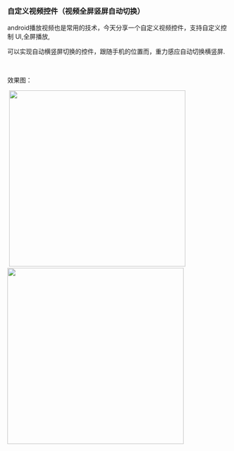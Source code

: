 ### 自定义视频控件（视频全屏竖屏自动切换）

<p>android播放视频也是常用的技术，今天分享一个自定义视频控件，支持自定义控制 UI,全屏播放,</p> 
<p>可以实现自动横竖屏切换的控件，跟随手机的位置而，重力感应自动切换横竖屏.</p> 
<p>&nbsp;</p> 
<p>效果图：</p> 
<p>&nbsp;<img alt="" src="https://images2018.cnblogs.com/blog/1041439/201803/1041439-20180303134830477-1084089193.png" width="400">&nbsp;&nbsp;<img alt="" src="https://images2018.cnblogs.com/blog/1041439/201803/1041439-20180303134858530-1267027715.png" width="400"></p> 
<p>&nbsp;</p> 
